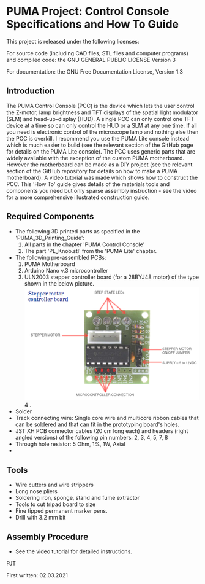 PUMA Project: Control Console Specifications and How To Guide
=============================================================

This project is released under the following licenses:

For source code (including CAD files, STL files and computer programs) and compiled code: the GNU GENERAL PUBLIC LICENSE Version 3

For documentation: the GNU Free Documentation License, Version 1.3

Introduction
------------
The PUMA Control Console (PCC) is the device which lets the user control the Z-motor, lamp brightness and TFT displays of the spatial light modulator (SLM) and head-up-display (HUD).
A single PCC can only control one TFT device at a time so can only control the HUD or a SLM at any one time.
If all you need is electronic control of the microscope lamp and nothing else then the PCC is overkill. I recommend you use the PUMA Lite console instead which is much easier to build (see the relevant section of the GitHub page for details on the PUMA Lite console).
The PCC uses generic parts that are widely available with the exception of the custom PUMA motherboard. However the motherboard can be made as a DIY project (see the relevant section of the GitHub repository for details on how to make a PUMA motherboard).
A video tutorial was made which shows how to construct the PCC. This 'How To' guide gives details of the materials tools and components you need but only sparse assembly instruction - see the video for a more comprehensive illustrated construction guide.

Required Components
-------------------
* The following 3D printed parts as specified in the 'PUMA_3D_Printing_Guide':
    1. All parts in the chapter 'PUMA Control Console'
    2. The part 'PL_Knob.stl' from the 'PUMA Lite' chapter.
* The following pre-assembled PCBs:
    1. PUMA Motherboard
    2. Arduino Nano v.3 microcontroller
    3. ULN2003 stepper controller board (for a 28BYJ48  motor) of the type shown in the below picture.
	![PUMA Stepper controller](Images/PCC_Stepper_controller.png)
    4 . 
* Solder
* Track connecting wire: Single core wire and multicore ribbon cables that can be soldered and that can fit in the prototyping board's holes.
* JST XH PCB connector cables (20 cm long each) and headers (right angled versions) of the following pin numbers: 2, 3, 4, 5, 7, 8
* Through hole resistor: 5 Ohm, 1%, 1W, Axial
* 

Tools
-----
* Wire cutters and wire strippers
* Long nose pliers
* Soldering iron, sponge, stand and fume extractor
* Tools to cut tripad board to size
* Fine tipped permanent marker pens.
* Drill with 3.2 mm bit



Assembly Procedure
------------------
* See the video tutorial for detailed instructions.


 

PJT

First written: 02.03.2021 
